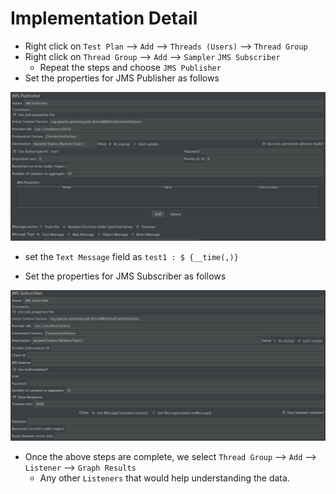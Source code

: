 # Implementation Detail

* Right click on `Test Plan` --> `Add` --> `Threads (Users)` --> `Thread Group`
* Right click on `Thread Group` --> `Add` --> `Sampler` `JMS Subscriber` 
	* Repeat the steps and choose `JMS Publisher`
* Set the properties for JMS Publisher as follows

![Publisher configuration](./publisher.png)
	
* set the `Text Message` field  as `test1 : $ {__time(,)}`

* Set the properties for JMS Subscriber as follows

![Subscriber configuration](./subcriber.png)

* Once the above steps are complete, we select `Thread Group` --> `Add` --> `Listener` --> `Graph Results`
	* Any other 	`Listeners` that would help understanding the data.
	
